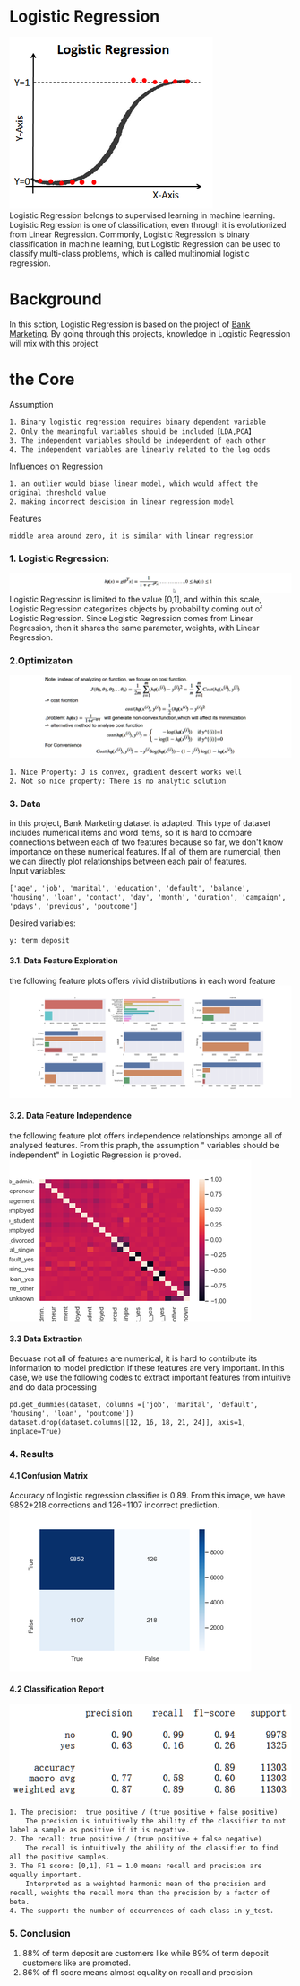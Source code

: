 # Logistic Regression
![image](https://github.com/FangLintao/Machine-Learning/blob/master/Logistic%20Regression/Images/1.png)  
Logistic Regression belongs to supervised learning in machine learning. Logistic Regression is one of classification, even through it is evolutionized from Linear Regression. Commonly, Logistic Regression is binary classification in machine learning, but Logistic Regression can be used to classify multi-class problems, which is called multinomial logistic regression.
# Background
In this sction, Logistic Regression is based on the project of [Bank Marketing](https://archive.ics.uci.edu/ml/datasets/Bank+Marketing). By going through this projects, knowledge in Logistic Regression will mix with this project
# the Core
Assumption

    1. Binary logistic regression requires binary dependent variable  
    2. Only the meaningful variables should be included【LDA,PCA】  
    3. The independent variables should be independent of each other  
    4. The independent variables are linearly related to the log odds

Influences on Regression

    1. an outlier would biase linear model, which would affect the original threshold value 
    2. making incorrect descision in linear regression model

Features

    middle area around zero, it is similar with linear regression

### 1. Logistic Regression:  
![image](https://github.com/FangLintao/Machine-Learning/blob/master/Logistic%20Regression/Images/6.png)    
Logistic Regression is limited to the value [0,1], and within this scale, Logistic Regression categorizes objects by probability coming out of Logistic Regression. Since Logistic Regression comes from Linear Regression, then it shares the same parameter, weights, with Linear Regression.  

### 2.Optimizaton  
![image](https://github.com/FangLintao/Machine-Learning/blob/master/Logistic%20Regression/Images/7.png)  

    1. Nice Property: J is convex, gradient descent works well  
    2. Not so nice property: There is no analytic solution

### 3. Data
in this project, Bank Marketing dataset is adapted. This type of dataset includes numerical items and word items, so it is hard to compare connections between each of two features because so far, we don't know importance on these numerical features. If all of them are numercial, then we can directly plot relationships between each pair of features.     
Input variables:   

    ['age', 'job', 'marital', 'education', 'default', 'balance', 'housing', 'loan', 'contact', 'day', 'month', 'duration', 'campaign', 'pdays', 'previous', 'poutcome']

Desired variables:

    y: term deposit

#### 3.1. Data Feature Exploration
the following feature plots offers vivid distributions in each word feature  
![image](https://github.com/FangLintao/Machine-Learning/blob/master/Logistic%20Regression/Images/2.png)  
#### 3.2. Data Feature Independence
the following feature plot offers independence relationships amonge all of analysed features. From this praph, the assumption " variables should be independent" in Logistic Regression is proved.  
![image](https://github.com/FangLintao/Machine-Learning/blob/master/Logistic%20Regression/Images/3.png)  
#### 3.3 Data Extraction
Becuase not all of features are numerical, it is hard to contribute its information to model prediction if these features are very important. In this case, we use the following codes to extract important features from intuitive and do data processing

    pd.get_dummies(dataset, columns =['job', 'marital', 'default', 'housing', 'loan', 'poutcome'])
    dataset.drop(dataset.columns[[12, 16, 18, 21, 24]], axis=1, inplace=True)

### 4. Results 
#### 4.1 Confusion Matrix
Accuracy of logistic regression classifier is 0.89. From this image, we have 9852+218 corrections and 126+1107 incorrect prediction.   
![image](https://github.com/FangLintao/Machine-Learning/blob/master/Logistic%20Regression/Images/4.png)
#### 4.2 Classification Report
![image](https://github.com/FangLintao/Machine-Learning/blob/master/Logistic%20Regression/Images/5.png)  

    1. The precision:  true positive / (true positive + false positive) 
        The precision is intuitively the ability of the classifier to not label a sample as positive if it is negative.
    2. The recall: true positive / (true positive + false negative) 
        The recall is intuitively the ability of the classifier to find all the positive samples.
    3. The F1 score: [0,1], F1 = 1.0 means recall and precision are equally important.
        Interpreted as a weighted harmonic mean of the precision and recall, weights the recall more than the precision by a factor of beta. 
    4. The support: the number of occurrences of each class in y_test.

### 5. Conclusion
1. 88% of term deposit are customers like while 89% of term deposit customers like are promoted.  
2. 86% of f1 score means almost equality on recall and precision
